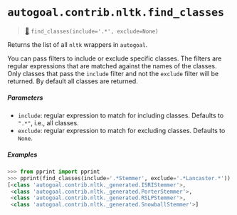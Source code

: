 # `autogoal.contrib.nltk.find_classes`

> [📝](https://github.com/autogoal/autogoal/blob/master/autogoal/contrib/nltk/__init__.py#L5)
> `find_classes(include='.*', exclude=None)`

Returns the list of all `nltk` wrappers in `autogoal`.

You can pass filters to include or exclude specific classes.
The filters are regular expressions that are matched against
the names of the classes. Only classes that pass the `include` filter
and not the `exclude` filter will be returned.
By default all classes are returned.

##### Parameters

- `include`: regular expression to match for including classes. Defaults to `".*"`, i.e., all classes.
- `exclude`: regular expression to match for excluding classes. Defaults to `None`.

##### Examples

```python
>>> from pprint import pprint
>>> pprint(find_classes(include='.*Stemmer', exclude='.*Lancaster.*'))
[<class 'autogoal.contrib.nltk._generated.ISRIStemmer'>,
 <class 'autogoal.contrib.nltk._generated.PorterStemmer'>,
 <class 'autogoal.contrib.nltk._generated.RSLPStemmer'>,
 <class 'autogoal.contrib.nltk._generated.SnowballStemmer'>]

```
